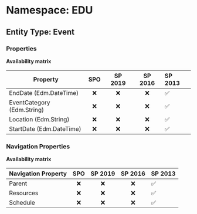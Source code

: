 # Namespace: EDU

## Entity Type: Event

### Properties

**Availability matrix**

Property | SPO | SP 2019 | SP 2016 | SP 2013
----------|:---:|:-------:|:-------:|:-------
EndDate (Edm.DateTime) | ❌ | ❌ | ❌ | ✅
EventCategory (Edm.String) | ❌ | ❌ | ❌ | ✅
Location (Edm.String) | ❌ | ❌ | ❌ | ✅
StartDate (Edm.DateTime) | ❌ | ❌ | ❌ | ✅

### Navigation Properties

**Availability matrix**

Navigation Property | SPO | SP 2019 | SP 2016 | SP 2013
----------|:---:|:-------:|:-------:|:-------
Parent | ❌ | ❌ | ❌ | ✅
Resources | ❌ | ❌ | ❌ | ✅
Schedule | ❌ | ❌ | ❌ | ✅
